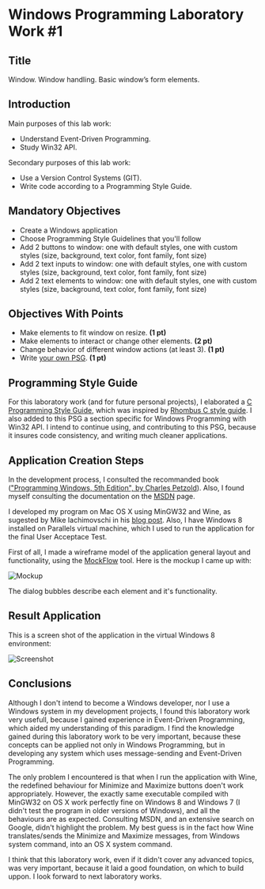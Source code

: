 Windows Programming Laboratory Work #1
======================================

Title
-----
Window. Window handling. Basic window’s form elements.

Introduction
------------
Main purposes of this lab work:
* Understand Event-Driven Programming.
* Study Win32 API.

Secondary purposes of this lab work:
* Use a Version Control Systems (GIT).
* Write code according to a Programming Style Guide.

Mandatory Objectives
--------------------
* Create a Windows application
* Choose Programming Style Guidelines that you'll follow
* Add 2 buttons to window: one with default styles, one with custom styles (size, background, text color, font family, font size)
* Add 2 text inputs to window: one with default styles, one with custom styles (size, background, text color, font family, font size)
* Add 2 text elements to window: one with default styles, one with custom styles (size, background, text color, font family, font size)

Objectives With Points
----------------------
* Make elements to fit window on resize. **(1 pt)**
* Make elements to interact or change other elements. **(2 pt)**
* Change behavior of different window actions (at least 3). **(1 pt)**
* Write [your own PSG](https://github.com/TheRedGuy/Style-Guides/wiki/C-Style-Guide). **(1 pt)**

Programming Style Guide
-----------------------
For this laboratory work (and for future personal projects), I elaborated a [C Programming Style Guide](https://github.com/TheRedGuy/Style-Guides/wiki/C-Style-Guide), 
which was inspired by [Rhombus C style guide](https://github.com/nickbjohnson4224/rhombus/wiki/C-style-guide). 
I also added to this PSG a section specific for Windows Programming with Win32 API. 
I intend to continue using, and contributing to this PSG, because it insures code consistency, and writing much cleaner applications.

Application Creation Steps
--------------------------
In the development process, I consulted the recommanded book (["Programming Windows, 5th Edition", by Charles Petzold](http://www.charlespetzold.com/pw5/)).
Also, I found myself consulting the documentation on the [MSDN](http://msdn.microsoft.com) page.

I developed my program on Mac OS X using MinGW32 and Wine, as sugested by Mike Iachimovschi in his [blog post](http://mishunika.blogspot.com/2013/02/cross-compilarea-si-rularea-win32-sub.html). 
Also, I have Windows 8 installed on Parallels virtual machine, which I used to run the application for the final User Acceptace Test.

First of all, I made a wireframe model of the application general layout and functionality, using the [MockFlow](http://mockflow.com/) tool. 
Here is the mockup I came up with:

![Mockup](http://i.imgur.com/ht7NDwt.png)

The dialog bubbles describe each element and it's functionality.

Result Application
------------------
This is a screen shot of the application in the virtual Windows 8 environment:

![Screenshot](http://i.imgur.com/A9Vs9xx.png)

Conclusions
-----------
Although I don't intend to become a Windows developer, nor I use a Windows system in my development projects, I found this laboratory work very usefull, 
because I gained experience in Event-Driven Programming, which aided my understanding of this paradigm. 
I find the knowledge gained during this laboratory work to be very important, because these concepts can be applied not only in Windows Programming, but in developing any system which uses message-sending and Event-Driven Programming.

The only problem I encountered is that when I run the application with Wine, the redefined behaviour for Minimize and Maximize buttons doen't work appropriately. 
However, the exactly same executable compiled with MinGW32 on OS X work perfectly fine on Windows 8 and Windows 7 (I didn't test the program in older versions of Windows), and all the behaviours are as expected. 
Consulting MSDN, and an extensive search on Google, didn't highlight the problem. 
My best guess is in the fact how Wine translates/sends the Minimize and Maximize messages, from Windows system command, into an OS X system command.

I think that this laboratory work, even if it didn't cover any advanced topics, was very important, because it laid a good foundation, on which to build uppon. I look forward to next laboratory works.
